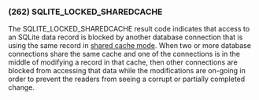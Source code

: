 ### (262\) SQLITE\_LOCKED\_SHAREDCACHE



 The SQLITE\_LOCKED\_SHAREDCACHE result code indicates that access to
 an SQLite data record is blocked by another database connection that
 is using the same record in [shared cache mode](sharedcache.html). When two or more
 database connections share the same cache and one of the connections is
 in the middle of modifying a record in that cache, then other connections
 are blocked from accessing that data while the modifications are on\-going
 in order to prevent the readers from seeing a corrupt or partially
 completed change.




